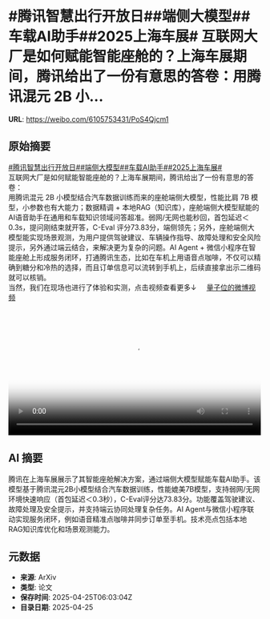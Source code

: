 # #腾讯智慧出行开放日##端侧大模型##车载AI助手##2025上海车展# 互联网大厂是如何赋能智能座舱的？上海车展期间，腾讯给出了一份有意思的答卷：用腾讯混元 2B 小...

**URL**: https://weibo.com/6105753431/PoS4Qjcm1

## 原始摘要

<a href="https://m.weibo.cn/search?containerid=231522type%3D1%26t%3D10%26q%3D%23%E8%85%BE%E8%AE%AF%E6%99%BA%E6%85%A7%E5%87%BA%E8%A1%8C%E5%BC%80%E6%94%BE%E6%97%A5%23&amp;extparam=%23%E8%85%BE%E8%AE%AF%E6%99%BA%E6%85%A7%E5%87%BA%E8%A1%8C%E5%BC%80%E6%94%BE%E6%97%A5%23" data-hide=""><span class="surl-text">#腾讯智慧出行开放日#</span></a><a href="https://m.weibo.cn/search?containerid=231522type%3D1%26t%3D10%26q%3D%23%E7%AB%AF%E4%BE%A7%E5%A4%A7%E6%A8%A1%E5%9E%8B%23&amp;extparam=%23%E7%AB%AF%E4%BE%A7%E5%A4%A7%E6%A8%A1%E5%9E%8B%23" data-hide=""><span class="surl-text">#端侧大模型#</span></a><a href="https://m.weibo.cn/search?containerid=231522type%3D1%26t%3D10%26q%3D%23%E8%BD%A6%E8%BD%BDAI%E5%8A%A9%E6%89%8B%23&amp;extparam=%23%E8%BD%A6%E8%BD%BDAI%E5%8A%A9%E6%89%8B%23" data-hide=""><span class="surl-text">#车载AI助手#</span></a><a href="https://m.weibo.cn/search?containerid=231522type%3D1%26t%3D10%26q%3D%232025%E4%B8%8A%E6%B5%B7%E8%BD%A6%E5%B1%95%23&amp;extparam=%232025%E4%B8%8A%E6%B5%B7%E8%BD%A6%E5%B1%95%23" data-hide=""><span class="surl-text">#2025上海车展#</span></a> <br>互联网大厂是如何赋能智能座舱的？上海车展期间，腾讯给出了一份有意思的答卷：<br>用腾讯混元 2B 小模型结合汽车数据训练而来的座舱端侧大模型，性能比肩 7B 模型，小参数也有大能力；数据精调 + 本地RAG（知识库），座舱端侧大模型赋能的AI语音助手在通用和车载知识领域问答超准。弱网/无网也能秒回，首包延迟＜0.3s，提问刚结束就开答，C-Eval 评分73.83分，端侧领先；另外，座舱端侧大模型能实现场景观测，为用户提供驾驶建议、车辆操作指导、故障处理和安全风险提示，另外通过端云结合，来解决更为复杂的问题。AI Agent + 微信小程序在智能座舱上形成服务闭环，打通腾讯生态，比如在车机上用语音点咖啡，不仅可以精确到糖分和冷热的选择，而且订单信息可以流转到手机上，后续直接拿出示二维码就可以核销。<br>当然，我们在现场也进行了体验和实测，点击视频查看更多↓ <a href="https://video.weibo.com/show?fid=1034:5159266538160157" data-hide=""><span class="url-icon"><img style="width: 1rem;height: 1rem" src="https://h5.sinaimg.cn/upload/2015/09/25/3/timeline_card_small_video_default.png" referrerpolicy="no-referrer"></span><span class="surl-text">量子位的微博视频</span></a><br clear="both"><div style="clear: both"></div><video controls="controls" poster="https://tvax3.sinaimg.cn/orj480/006Fd7o3ly1i0suwp0imwj30u01hc0v2.jpg" style="width: 100%"><source src="https://f.video.weibocdn.com/o0/ZjEHQNmGlx08nKdhgpew01041201d3Ky0E010.mp4?label=mp4_720p&amp;template=720x1280.24.0&amp;ori=0&amp;ps=1CwnkDw1GXwCQx&amp;Expires=1745564387&amp;ssig=WdjAwcemBr&amp;KID=unistore,video"><source src="https://f.video.weibocdn.com/o0/TpmvdA7xlx08nKdheyfu01041200JZPt0E010.mp4?label=mp4_hd&amp;template=540x960.24.0&amp;ori=0&amp;ps=1CwnkDw1GXwCQx&amp;Expires=1745564387&amp;ssig=3pr0NUSJo%2B&amp;KID=unistore,video"><source src="https://f.video.weibocdn.com/o0/ivfjIZ7vlx08nKdgyWbC01041200oCd50E010.mp4?label=mp4_ld&amp;template=360x640.24.0&amp;ori=0&amp;ps=1CwnkDw1GXwCQx&amp;Expires=1745564387&amp;ssig=uxANhnZj2Q&amp;KID=unistore,video"><p>视频无法显示，请前往<a href="https://video.weibo.com/show?fid=1034%3A5159266538160157" target="_blank" rel="noopener noreferrer">微博视频</a>观看。</p></video>

## AI 摘要

腾讯在上海车展展示了其智能座舱解决方案，通过端侧大模型赋能车载AI助手。该模型基于腾讯混元2B小模型结合汽车数据训练，性能媲美7B模型，支持弱网/无网环境快速响应（首包延迟＜0.3秒），C-Eval评分达73.83分。功能覆盖驾驶建议、故障处理及安全提示，并支持端云协同处理复杂任务。AI Agent与微信小程序联动实现服务闭环，例如语音精准点咖啡并同步订单至手机。技术亮点包括本地RAG知识库优化和场景观测能力。

## 元数据

- **来源**: ArXiv
- **类型**: 论文
- **保存时间**: 2025-04-25T06:03:04Z
- **目录日期**: 2025-04-25
